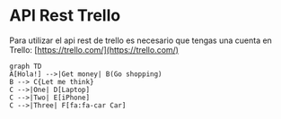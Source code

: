 # API Rest Trello

Para utilizar el api rest de trello es necesario que tengas una cuenta en Trello: [https://trello.com/](https://trello.com/)

```mermaid
graph TD
A[Hola!] -->|Get money| B(Go shopping)
B --> C{Let me think}
C -->|One| D[Laptop]
C -->|Two| E[iPhone]
C -->|Three| F[fa:fa-car Car]
```

